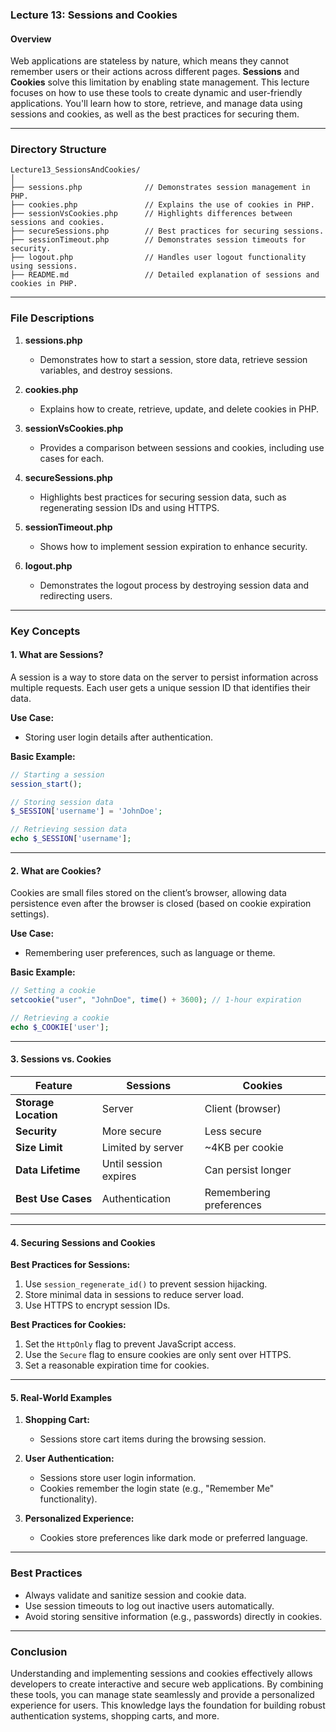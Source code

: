 ### **Lecture 13: Sessions and Cookies**  

#### **Overview**  
Web applications are stateless by nature, which means they cannot remember users or their actions across different pages. **Sessions** and **Cookies** solve this limitation by enabling state management. This lecture focuses on how to use these tools to create dynamic and user-friendly applications. You'll learn how to store, retrieve, and manage data using sessions and cookies, as well as the best practices for securing them.  

---  

### **Directory Structure**  

```  
Lecture13_SessionsAndCookies/  
│  
├── sessions.php              // Demonstrates session management in PHP.  
├── cookies.php               // Explains the use of cookies in PHP.  
├── sessionVsCookies.php      // Highlights differences between sessions and cookies.  
├── secureSessions.php        // Best practices for securing sessions.  
├── sessionTimeout.php        // Demonstrates session timeouts for security.  
├── logout.php                // Handles user logout functionality using sessions.  
├── README.md                 // Detailed explanation of sessions and cookies in PHP.  
```  

---  

### **File Descriptions**  

1. **sessions.php**  
   - Demonstrates how to start a session, store data, retrieve session variables, and destroy sessions.  

2. **cookies.php**  
   - Explains how to create, retrieve, update, and delete cookies in PHP.  

3. **sessionVsCookies.php**  
   - Provides a comparison between sessions and cookies, including use cases for each.  

4. **secureSessions.php**  
   - Highlights best practices for securing session data, such as regenerating session IDs and using HTTPS.  

5. **sessionTimeout.php**  
   - Shows how to implement session expiration to enhance security.  

6. **logout.php**  
   - Demonstrates the logout process by destroying session data and redirecting users.  

---  

### **Key Concepts**

#### **1. What are Sessions?**  
A session is a way to store data on the server to persist information across multiple requests. Each user gets a unique session ID that identifies their data.  

**Use Case:**  
- Storing user login details after authentication.  

**Basic Example:**  
```php  
// Starting a session  
session_start();  

// Storing session data  
$_SESSION['username'] = 'JohnDoe';  

// Retrieving session data  
echo $_SESSION['username'];  
```  

---

#### **2. What are Cookies?**  
Cookies are small files stored on the client’s browser, allowing data persistence even after the browser is closed (based on cookie expiration settings).  

**Use Case:**  
- Remembering user preferences, such as language or theme.  

**Basic Example:**  
```php  
// Setting a cookie  
setcookie("user", "JohnDoe", time() + 3600); // 1-hour expiration  

// Retrieving a cookie  
echo $_COOKIE['user'];  
```  

---

#### **3. Sessions vs. Cookies**  
| Feature               | Sessions               | Cookies                  |  
|-----------------------|------------------------|--------------------------|  
| **Storage Location**  | Server                 | Client (browser)         |  
| **Security**          | More secure            | Less secure              |  
| **Size Limit**        | Limited by server      | ~4KB per cookie          |  
| **Data Lifetime**     | Until session expires  | Can persist longer       |  
| **Best Use Cases**    | Authentication         | Remembering preferences  |  

---

#### **4. Securing Sessions and Cookies**  

**Best Practices for Sessions:**  
1. Use `session_regenerate_id()` to prevent session hijacking.  
2. Store minimal data in sessions to reduce server load.  
3. Use HTTPS to encrypt session IDs.  

**Best Practices for Cookies:**  
1. Set the `HttpOnly` flag to prevent JavaScript access.  
2. Use the `Secure` flag to ensure cookies are only sent over HTTPS.  
3. Set a reasonable expiration time for cookies.  

---

#### **5. Real-World Examples**

1. **Shopping Cart:**  
   - Sessions store cart items during the browsing session.  

2. **User Authentication:**  
   - Sessions store user login information.  
   - Cookies remember the login state (e.g., "Remember Me" functionality).  

3. **Personalized Experience:**  
   - Cookies store preferences like dark mode or preferred language.  

---

### **Best Practices**  
- Always validate and sanitize session and cookie data.  
- Use session timeouts to log out inactive users automatically.  
- Avoid storing sensitive information (e.g., passwords) directly in cookies.  

---

### **Conclusion**  
Understanding and implementing sessions and cookies effectively allows developers to create interactive and secure web applications. By combining these tools, you can manage state seamlessly and provide a personalized experience for users. This knowledge lays the foundation for building robust authentication systems, shopping carts, and more.  